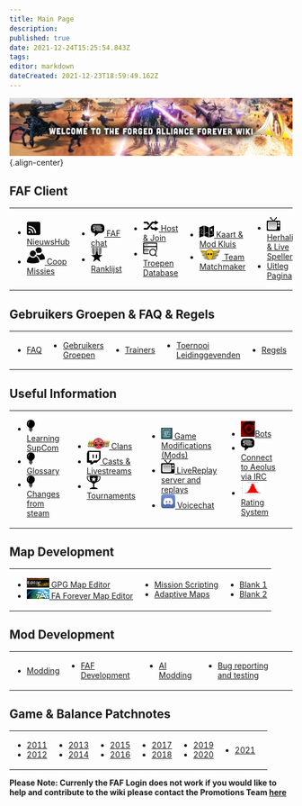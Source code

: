 ```yaml
---
title: Main Page
description: 
published: true
date: 2021-12-24T15:25:54.843Z
tags: 
editor: markdown
dateCreated: 2021-12-23T18:59:49.162Z
---
```


![wiki-banner.jpg](/wiki-banner.jpg){.align-center}

## FAF Client
<table>
<tbody>
<tr>
<td><ul>
<li><img src="/faf-client-icons/newshub-icon.png"><a href="NewsHub"> NieuwsHub</a></li>
<li><img src="/faf-client-icons/coop-icon.png"><a href="Coop-Missions"> Coop Missies</a></li>
</ul></td>
<td><ul>
<li><img src="/faf-client-icons/fafchat-icon.png"><a href="FAF-chat"> FAF chat</a></li>
<li><img src="/faf-client-icons/leaderboards-icon.png"><a href="Leaderboards"> Ranklijst</a></li>
</ul></td>
<td><ul>
<li><img src="/faf-client-icons/find-games-icon.png"><a href="Host-and-join-games"> Host & Join</a></li>
<li><img src="/information-icons/database.png" width=25px><a href="Unit-Database"> Troepen Database</a></li>
</ul></td>
<td><ul>
<li><img src="/faf-client-icons/maps-icon.png"><a href="Map-&-Mod-Vault"> Kaart & Mod Kluis</a></li>
<li><img src="/faf-client-icons/tmm-icon.png"><a href="tmm"> Team Matchmaker</a></li>
</ul></td>
<td><ul>
<li><img src="/faf-client-icons/replays-icon.png"><a href="Replays-&-Live-Games"> Herhalingen &amp; Live Spellen</a></li>
<li><a href="/Tutorials"> Uitleg Pagina</a></li>
</ul></td>
<td></td>
</tr>
</tbody>
</table>

## Gebruikers Groepen & FAQ & Regels 
<table>
<tbody>
<tr>
<td><ul>
<li><a href="FAQ"> FAQ</a></li>
</ul></td>
<td><ul>
<li><a href="User-Groups"> Gebruikers Groepen</a></li>
</ul></td>
<td><ul>
<li><a href="User-Groups#trainers"> Trainers</a></li>
</ul></td>
<td><ul>
<li><a href="User-Groups#tournament-directors"> Toernooi Leidinggevenden</a></li>
</ul></td>
<td><ul>
<li><a href="FAF-Rules"> Regels</a></li>
</ul></td>
<td><ul>
<li><a href="Vault-Rules">Kluis Regels</a></li>
</ul></td>
</tr>
</tbody>
</table>



## **Useful Information**
<table>
<tbody>
<tr>
<td><ul>
<li><img src="/information-icons/tutorials-icon.png"/><a href="Learning-SupCom"> Learning SupCom</a></li>
<li><img src="/information-icons/tutorials-icon.png"/><a href="Glossary"> Glossary</a></li>
<li><img src="/information-icons/tutorials-icon.png"/><a href="Changes-from-steam"> Changes from steam</a></li>
</ul></td>
<td><ul>
<li><img src="/information-icons/clan-icon.png"/><a href="Clans"> Clans</a></li>
<li><img src="/information-icons/livestreams-icon.png"><a href="Casts&Livestreams"> Casts & Livestreams</a></li>
<li><img src="/information-icons/tournaments-icon.png"/> <a href="Tournaments" title="wikilink"> Tournaments</a></li>
</ul></td>
<td><ul>
<li><img src="/information-icons/gazui.png" width="20"/><a href="Game-Modifications-(Mods)"> Game Modifications (Mods)</a></li>
<li><img src="/information-icons/replays-icon.png"/><a href="LiveReplay-server-and-replays"> LiveReplay server and replays</a></li>
<li><img src="/information-icons/discord-icon.png" width="25"/><a href="Voicechat-(Discord)"> Voicechat</a></li>
</ul></td>
<td><ul>
<li><img src="/information-icons/qai.png" width="25"/><a href="Bots">Bots</a></li>
<li><img src="/information-icons/chat-icon.png"/><a href="Chat-IRC-server"> Connect to Aeolus via IRC</a></li>
<li><img src="/information-icons/rating-icon.png" width="40"/><a href="Rating-System"> Rating System</a></li>
</ul></td>
<td></td>
</tr>
</tbody>
</table>

## **Map Development**
<table>
<tbody>
<tr>
<td><ul>
<li><img src="/map-and-mod-icons/gpg-map-editor.png" width="40"/><a href="Map-Editor"> GPG Map Editor</a></li>
<li><img src="/map-and-mod-icons/faf-map-editor.png" width="40"/><a href="FA-Forever-Map-Editor"> FA Forever Map Editor</a></li>
</ul></td>
<td><ul>
<li><a href="Mission-Scripting"> Mission Scripting</a></li>
<li><a href="Adaptive-Maps"> Adaptive Maps</a></li>
</ul></td>
<td><ul>
<li><a href=""> Blank 1</a></li>
<li><a href=""> Blank 2</a></li>
</ul></td>
</tr>
</tbody>
</table>

## **Mod Development**
<table>
<tbody>
<tr>
<td><ul>
<li><a href="Modding"> Modding</a></li>
</ul></td>
<td><ul>
<li><a href="FAF-Development"> FAF Development</a></li>
</ul></td>
<td><ul>
<li><a href="AI-Modding"> AI Modding</a></li>
</ul></td>
<td><ul>
<li><a href="Bug-reporting-and-testing"> Bug reporting and testing</a></li>
</ul></td>
<td></td>
</tr>
</tbody>
</table>

## Game & Balance Patchnotes
<table>
<tbody>
<tr class="odd">
<td><ul>
<li><a href="/patches/Game-&-Balance-Patchnotes-2011"> 2011</a></li>
<li><a href="/patches/Game-&-Balance-Patchnotes-2012"> 2012</a></li>
</ul></td>
<td><ul>
<li><a href="/patches/Game-&-Balance-Patchnotes-2013"> 2013</a></li>
<li><a href="/patches/Game-&-Balance-Patchnotes-2014"> 2014</a></li>
</ul></td>
<td><ul>
<li><a href="/patches/Game-&-Balance-Patchnotes-2015"> 2015</a></li>
<li><a href="/patches/Game-&-Balance-Patchnotes-2016"> 2016</a></li>
</ul></td>
<td><ul>
<li><a href="/patches/Game-&-Balance-Patchnotes-2017"> 2017</a></li>
<li><a href="/patches/Game-&-Balance-Patchnotes-2018"> 2018</a></li>
</ul></td>
<td><ul>
<li><a href="/patches/Game-&-Balance-Patchnotes-2019"> 2019</a></li>
<li><a href="/patches/Game-&-Balance-Patchnotes-2020"> 2020</a></li>
</ul></td>
<td><ul>
<li><a href="/patches/Game-&-Balance-Patchnotes-2021"> 2021</a></li>
</ul></td>
<td></td>
</tr>
</tbody>
</table>



**Please Note: Currenly the FAF Login does not work if you would like to help and contribute to the wiki please contact the Promotions Team [here](https://discord.gg/YdGN2aESTQ)**